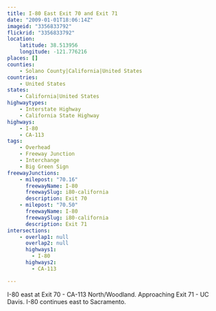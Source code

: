 ```yaml
---
title: I-80 East Exit 70 and Exit 71
date: "2009-01-01T18:06:14Z"
imageid: "3356833792"
flickrid: "3356833792"
location:
    latitude: 38.513956
    longitude: -121.776216
places: []
counties:
    - Solano County|California|United States
countries:
    - United States
states:
    - California|United States
highwaytypes:
    - Interstate Highway
    - California State Highway
highways:
    - I-80
    - CA-113
tags:
    - Overhead
    - Freeway Junction
    - Interchange
    - Big Green Sign
freewayJunctions:
    - milepost: "70.16"
      freewayName: I-80
      freewaySlug: i80-california
      description: Exit 70
    - milepost: "70.50"
      freewayName: I-80
      freewaySlug: i80-california
      description: Exit 71
intersections:
    - overlap1: null
      overlap2: null
      highways1:
        - I-80
      highways2:
        - CA-113

---
```

I-80 east at Exit 70 - CA-113 North/Woodland. Approaching Exit 71 - UC Davis. I-80 continues east to Sacramento.